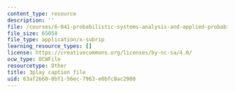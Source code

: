 ```yaml
---
content_type: resource
description: ''
file: /courses/6-041-probabilistic-systems-analysis-and-applied-probability-fall-2010/63af26608bf156ec7963e0bfc8ac2900_Tx7zzD4aeiA.srt
file_size: 65058
file_type: application/x-subrip
learning_resource_types: []
license: https://creativecommons.org/licenses/by-nc-sa/4.0/
ocw_type: OCWFile
resourcetype: Other
title: 3play caption file
uid: 63af2660-8bf1-56ec-7963-e0bfc8ac2900
---
```

